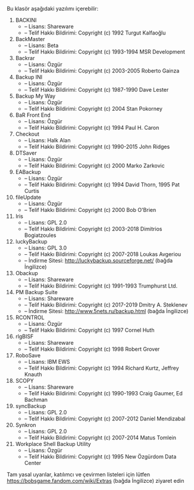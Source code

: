 Bu klasör aşağıdaki yazılımı içerebilir:

1. BACKINI
   - – Lisans: Shareware
   - – Telif Hakkı Bildirimi: Copyright (c) 1992 Turgut Kalfaoğlu
2. BackMaster
   - – Lisans: Beta
   - – Telif Hakkı Bildirimi: Copyright (c) 1993-1994 MSR Development
3. Backrar
   - – Lisans: Özgür
   - – Telif Hakkı Bildirimi: Copyright (c) 2003-2005 Roberto Gainza
4. Backup INI
   - – Lisans: Özgür
   - – Telif Hakkı Bildirimi: Copyright (c) 1987-1990 Dave Lester
5. Backup My Way
   - – Lisans: Özgür
   - – Telif Hakkı Bildirimi: Copyright (c) 2004 Stan Pokorney
6. BaR Front End
   - – Lisans: Özgür
   - – Telif Hakkı Bildirimi: Copyright (c) 1994 Paul H. Caron
7. Checkout
   - – Lisans: Halk Alan
   - – Telif Hakkı Bildirimi: Copyright (c) 1990-2015 John Ridges
8. DTSaver
   - – Lisans: Özgür
   - – Telif Hakkı Bildirimi: Copyright (c) 2000 Marko Zarkovic
9. EABackup
   - – Lisans: Özgür
   - – Telif Hakkı Bildirimi: Copyright (c) 1994 David Thorn, 1995 Pat Curtis
10. fileUpdate
    - – Lisans: Özgür
    - – Telif Hakkı Bildirimi: Copyright (c) 2000 Bob O'Brien
11. Iris
    - – Lisans: GPL 2.0
    - – Telif Hakkı Bildirimi: Copyright (c) 2003-2018 Dimitrios Bogiatzoules
12. luckyBackup
    - – Lisans: GPL 3.0
    - – Telif Hakkı Bildirimi: Copyright (c) 2007-2018 Loukas Avgeriou
    - – İndirme Sitesi: http://luckybackup.sourceforge.net/ (bağda İngilizce)
13. Obackup
    - – Lisans: Shareware
    - – Telif Hakkı Bildirimi: Copyright (c) 1991-1993 Trumphurst Ltd.
14. PM Backup Suite
    - – Lisans: Shareware
    - – Telif Hakkı Bildirimi: Copyright (c) 2017-2019 Dmitry A. Steklenev
    - – İndirme Sitesi: http://www.5nets.ru/backup.html (bağda İngilizce)
15. RCONTROL
    - – Lisans: Özgür
    - – Telif Hakkı Bildirimi: Copyright (c) 1997 Cornel Huth
16. rlgBISF
    - – Lisans: Shareware
    - – Telif Hakkı Bildirimi: Copyright (c) 1998 Robert Grover
17. RoboSave
    - – Lisans: IBM EWS
    - – Telif Hakkı Bildirimi: Copyright (c) 1994 Richard Kurtz, Jeffrey Knauth
18. SCOPY
    - – Lisans: Shareware
    - – Telif Hakkı Bildirimi: Copyright (c) 1990-1993 Craig Gaumer, Ed Bachman
19. syncBackup
    - – Lisans: GPL 2.0
    - – Telif Hakkı Bildirimi: Copyright (c) 2007-2012 Daniel Mendizabal
20. Synkron
    - – Lisans: GPL 2.0
    - – Telif Hakkı Bildirimi: Copyright (c) 2007-2014 Matus Tomlein
21. Workplace Shell Backup Utility
    - – Lisans: Özgür
    - – Telif Hakkı Bildirimi: Copyright (c) 1995 New Özgürdom Data Center

Tam yasal uyarılar, katılımcı ve çevirmen listeleri için lütfen https://bobsgame.fandom.com/wiki/Extras (bağda İngilizce) ziyaret edin
